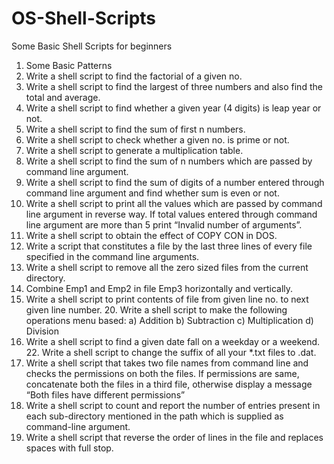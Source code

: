 # OS-Shell-Scripts
Some Basic Shell Scripts for beginners

1. Some Basic Patterns
2. Write a shell script to find the factorial of a given no.
3. Write a shell script to find the largest of three numbers and also find the total and average.
5. Write a shell script to find whether a given year (4 digits) is leap year or not.
6. Write a shell script to find the sum of first n numbers.
7. Write a shell script to check whether a given no. is prime or not.
8. Write a shell script to generate a multiplication table.
10. Write a shell script to find the sum of n numbers which are passed by command line argument.
11. Write a shell script to find the sum of digits of a number entered through command line argument and find whether sum is even or not.
12. Write a shell script to print all the values which are passed by command line argument in reverse way. If total values entered through command line argument are more than 5 print “Invalid number of arguments”.
14. Write a shell script to obtain the effect of COPY CON in DOS.
15. Write a script that constitutes a file by the last three lines of every file specified in the command line arguments.
16. Write a shell script to remove all the zero sized files from the current directory.
17. Combine Emp1 and Emp2 in file Emp3 horizontally and vertically.
19. Write a shell script to print contents of file from given line no. to next given line number. 20. Write a shell script to make the following operations menu based:
a) Addition b) Subtraction c) Multiplication d) Division
21. Write a shell script to find a given date fall on a weekday or a weekend. 22. Write a shell script to change the suffix of all your *.txt files to .dat.
23. Write a shell script that takes two file names from command line and checks the permissions on both the files. If permissions are same, concatenate both the files in a third file, otherwise display a message “Both files have different permissions”
27. Write a shell script to count and report the number of entries present in each sub-directory mentioned in the path which is supplied as command-line argument.
28. Write a shell script that reverse the order of lines in the file and replaces spaces with full stop.
